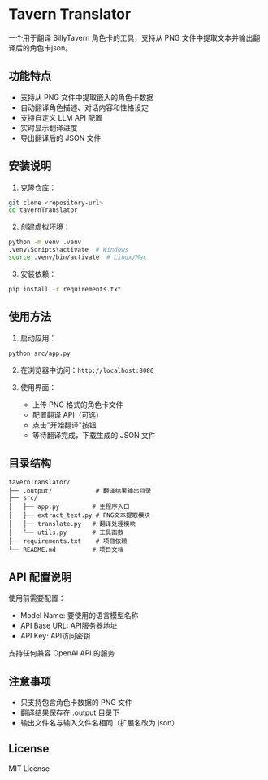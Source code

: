 # Tavern Translator

一个用于翻译 SillyTavern 角色卡的工具，支持从 PNG 文件中提取文本并输出翻译后的角色卡json。

## 功能特点

- 支持从 PNG 文件中提取嵌入的角色卡数据
- 自动翻译角色描述、对话内容和性格设定
- 支持自定义 LLM API 配置
- 实时显示翻译进度
- 导出翻译后的 JSON 文件

## 安装说明

1. 克隆仓库：
```bash
git clone <repository-url>
cd tavernTranslator
```

2. 创建虚拟环境：
```bash
python -m venv .venv
.venv\Scripts\activate  # Windows
source .venv/bin/activate  # Linux/Mac
```

3. 安装依赖：
```bash
pip install -r requirements.txt
```

## 使用方法

1. 启动应用：
```bash
python src/app.py
```

2. 在浏览器中访问：`http://localhost:8080`

3. 使用界面：
   - 上传 PNG 格式的角色卡文件
   - 配置翻译 API（可选）
   - 点击"开始翻译"按钮
   - 等待翻译完成，下载生成的 JSON 文件

## 目录结构

```
tavernTranslator/
├── .output/            # 翻译结果输出目录
├── src/
│   ├── app.py         # 主程序入口
│   ├── extract_text.py # PNG文本提取模块
│   ├── translate.py   # 翻译处理模块
│   └── utils.py       # 工具函数
├── requirements.txt    # 项目依赖
└── README.md          # 项目文档
```

## API 配置说明

使用前需要配置：
- Model Name: 要使用的语言模型名称
- API Base URL: API服务器地址
- API Key: API访问密钥

支持任何兼容 OpenAI API 的服务

## 注意事项

- 只支持包含角色卡数据的 PNG 文件
- 翻译结果保存在 .output 目录下
- 输出文件名与输入文件名相同（扩展名改为.json）

## License

MIT License